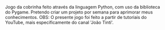 Jogo da cobrinha feito através da linguagem Python, com uso da biblioteca do Pygame. Pretendo criar um projeto por semana para aprimorar meus conhecimentos.
OBS: O presente jogo foi feito a partir de tutoriais do YouTube, mais especificamente do canal 'João Tinti'.
